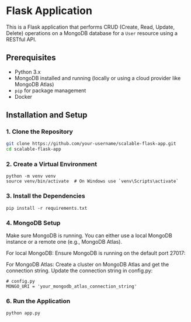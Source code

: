 # Flask Application

This is a Flask application that performs CRUD (Create, Read, Update, Delete) operations on a MongoDB database for a `User` resource using a RESTful API.

## Prerequisites

- Python 3.x
- MongoDB installed and running (locally or using a cloud provider like MongoDB Atlas)
- `pip` for package management
- Docker

## Installation and Setup

### 1. Clone the Repository

```bash
git clone https://github.com/your-username/scalable-flask-app.git
cd scalable-flask-app
```

### 2. Create a Virtual Environment

```
python -m venv venv
source venv/bin/activate  # On Windows use `venv\Scripts\activate`
```

### 3. Install the Dependencies

```
pip install -r requirements.txt
```

### 4. MongoDB Setup

Make sure MongoDB is running. You can either use a local MongoDB instance or a remote one (e.g., MongoDB Atlas).

For local MongoDB:
Ensure MongoDB is running on the default port 27017:

<!-- ```
mongod --dbpath /path/to/your/db
``` -->

For MongoDB Atlas:
Create a cluster on MongoDB Atlas and get the connection string. Update the connection string in config.py:

```
# config.py
MONGO_URI = 'your_mongodb_atlas_connection_string'
```

### 6. Run the Application

```
python app.py
```

